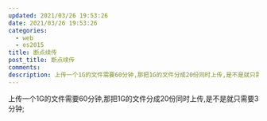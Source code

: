```yaml
---
updated: 2021/03/26 19:53:26
date: 2021/03/26 19:53:26
categories: 
  - web
  - es2015
title: 断点续传
post_title: 断点续传
comments: 
description: 上传一个1G的文件需要60分钟,那把1G的文件分成20份同时上传,是不是就只需要3分钟;
---
```

上传一个1G的文件需要60分钟,那把1G的文件分成20份同时上传,是不是就只需要3分钟;